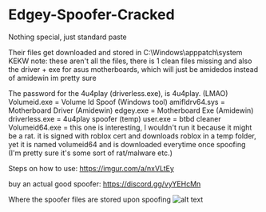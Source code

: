 # Edgey-Spoofer-Cracked
Nothing special, just standard paste

Their files get downloaded and stored in C:\Windows\apppatch\system KEKW
note: these aren't all the files, there is 1 clean files missing and also the driver + exe for asus motherboards, which will just be amidedos instead of amidewin im pretty sure

The password for the 4u4play (driverless.exe), is 4u4play. (LMAO)
Volumeid.exe = Volume Id Spoof (Windows tool)
amifldrv64.sys = Motherboard Driver (Amidewin)
edgey.exe = Motherboard Exe (Amidewin)
driverless.exe = 4u4play spoofer (temp)
user.exe = btbd cleaner
Volumeid64.exe = this one is interesting, I wouldn't run it because it might be a rat. it is signed with roblox cert and downloads roblox in a temp folder, yet it is named volumeid64 and is downloaded everytime once spoofing (I'm pretty sure it's some sort of rat/malware etc.)

Steps on how to use:
https://imgur.com/a/nxVLtEy

buy an actual good spoofer: https://discord.gg/vyYEHcMn

Where the spoofer files are stored upon spoofing
![alt text](https://i.imgur.com/q6cgu2j.png)
